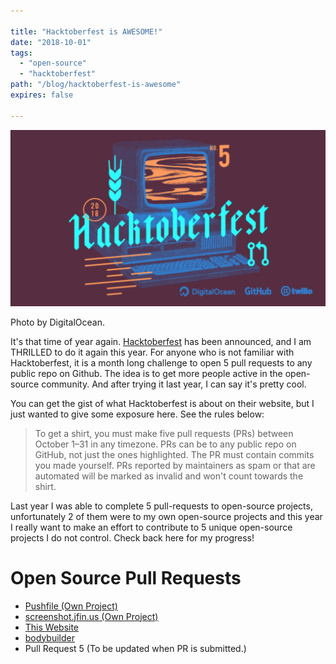 ```yaml
---

title: "Hacktoberfest is AWESOME!"
date: "2018-10-01"
tags:
  - "open-source"
  - "hacktoberfest"
path: "/blog/hacktoberfest-is-awesome"
expires: false

---
```


<img src="./hacktoberfest-2018.jpg" class="img-fluid" alt="Hacktoberfest 2018" />
<p class="unsplash mb-4">Photo by DigitalOcean.</p>

It's that time of year again. [Hacktoberfest](https://hacktoberfest.digitalocean.com/) has been announced, and I am THRILLED to do it again this year. For anyone who is not familiar with Hacktoberfest, it is a month long challenge to open 5 pull requests to any public repo on Github. The idea is to get more people active in the open-source community. And after trying it last year, I can say it's pretty cool.

You can get the gist of what Hacktoberfest is about on their website, but I just wanted to give some exposure here. See the rules below:

> To get a shirt, you must make five pull requests (PRs) between October 1–31 in any timezone. PRs can be to any public repo on GitHub, not just the ones highlighted. The PR must contain commits you made yourself. PRs reported by maintainers as spam or that are automated will be marked as invalid and won't count towards the shirt.

Last year I was able to complete 5 pull-requests to open-source projects, unfortunately 2 of them were to my own open-source projects and this year I really want to make an effort to contribute to 5 unique open-source projects I do not control. Check back here for my progress!

# Open Source Pull Requests

* [Pushfile (Own Project)](https://github.com/joshfinnie/pushfile/pull/14)
* [screenshot.jfin.us (Own Project)](https://github.com/joshfinnie/screenshot.jfin.us/pull/2)
* [This Website](https://github.com/joshfinnie/joshfinnie.com/pull/16)
* [bodybuilder](https://github.com/danpaz/bodybuilder/pull/207)
* Pull Request 5 (To be updated when PR is submitted.)
